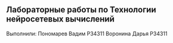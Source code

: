 ## Лабораторные работы по Технологии нейросетевых вычислений

Выполнили:
Пономарев Вадим Р34311
Воронина Дарья Р34311
